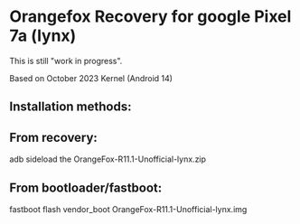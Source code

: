# Orangefox Recovery for google Pixel 7a (lynx)

This is still "work in progress". 

Based on October 2023 Kernel (Android 14)

## Installation methods:

## From recovery:
adb sideload the OrangeFox-R11.1-Unofficial-lynx.zip

## From bootloader/fastboot:
fastboot flash vendor_boot OrangeFox-R11.1-Unofficial-lynx.img
